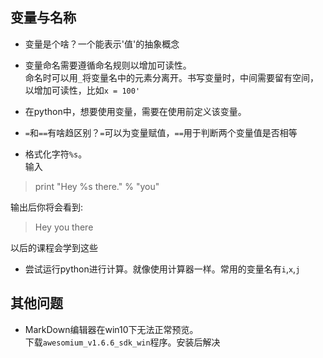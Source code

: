 ## 变量与名称 ##
- 变量是个啥？一个能表示'值'的抽象概念

- 变量命名需要遵循命名规则以增加可读性。<BR>命名时可以用`_`将变量名中的元素分离开。书写变量时，中间需要留有空间， 以增加可读性，比如`x = 100'`

- 在python中，想要使用变量，需要在使用前定义该变量。

- `=`和`==`有啥趋区别？`=`可以为变量赋值，`==`用于判断两个变量值是否相等


- 格式化字符`%s`。<BR>
输入
  
> print "Hey %s there." % "you"<br>

输出后你将会看到:<br>
> Hey you there

以后的课程会学到这些

- 尝试运行python进行计算。就像使用计算器一样。常用的变量名有`i`,`x`,`j`

## 其他问题 ##
- MarkDown编辑器在win10下无法正常预览。<BR>
下载`awesomium_v1.6.6_sdk_win`程序。安装后解决

